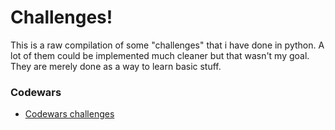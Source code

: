# Challenges!
This is a raw compilation of some "challenges" that i have done in python. A lot of them could be implemented much cleaner
but that wasn't my goal. They are merely done as a way to learn basic stuff. 

### Codewars
*  [Codewars challenges](codewars/codewars.md)